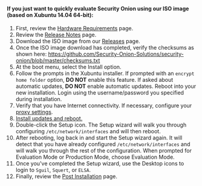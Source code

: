 #### If you just want to quickly evaluate Security Onion using our ISO image (based on Xubuntu 14.04 64-bit): ####
  1. First, review the [Hardware Requirements](Hardware) page.
  1. Review the [Release Notes](Security-Onion-14.04-Release-Notes) page.
  1. Download the ISO image from our [Releases](https://github.com/Security-Onion-Solutions/security-onion/releases) page.
  1. Once the ISO image download has completed, verify the checksums as shown here: https://github.com/Security-Onion-Solutions/security-onion/blob/master/checksums.txt
  1. At the boot menu, select the Install option.
  1. Follow the prompts in the Xubuntu installer.  If prompted with an `encrypt home folder` option, **DO NOT** enable this feature.  If asked about automatic updates, **DO NOT** enable automatic updates.  Reboot into your new installation.  Login using the username/password you specified during installation.
  1. Verify that you have Internet connectivity.  If necessary, configure your [proxy settings](Proxy).
  1. [Install updates and reboot.](Upgrade)
  1. Double-click the Setup icon.  The Setup wizard will walk you through configuring `/etc/network/interfaces` and will then reboot.
  1. After rebooting, log back in and start the Setup wizard again.  It will detect that you have already configured `/etc/network/interfaces` and will walk you through the rest of the configuration.  When prompted for Evaluation Mode or Production Mode, choose Evaluation Mode.
  1. Once you've completed the Setup wizard, use the Desktop icons to login to `Sguil`, `Squert`, or `ELSA`.
  1. Finally, review the [Post Installation](PostInstallation) page.